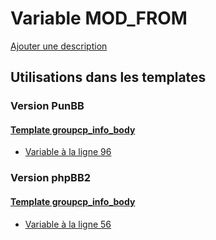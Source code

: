 # Variable MOD_FROM
[Ajouter une description](https://fa-tvars.appspot.com/var/MOD_FROM)

## Utilisations dans les templates

### Version PunBB

#### [Template groupcp_info_body](punbb/groupcp_info_body.md)
* [Variable &agrave; la ligne 96](../punbb/groupcp_info_body.tpl#L96)

### Version phpBB2

#### [Template groupcp_info_body](subsilver/groupcp_info_body.md)
* [Variable &agrave; la ligne 56](../subsilver/groupcp_info_body.tpl#L56)